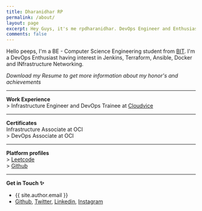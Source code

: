 ```yaml
---
title: Dharanidhar RP
permalink: /about/
layout: page
excerpt: Hey Guys, it's me rpdharanidhar. DevOps Engineer and Enthusiast. 
comments: false
---
```


Hello peeps, I'm a BE - Computer Science Engineering student from <a href="https://bitsathy.ac.in/">BIT</a>. I'm a DevOps Enthusiast having interest in Jenkins, Terraform, Ansible, Docker and INfrastructure Networking.


*Download my Resume to get more information about my honor's and achievements*
<hr>

**Work Experience**
<br>
\> Infrastructure Engineer and DevOps Trainee at [Cloudvice](https://cloudvice.com/)
<hr>

**Certificates**
<br>
Infrastructure Associate at OCI
<br>
\> DevOps Associate at OCI
<br>

<hr>

**Platform profiles**
<br>
\> [Leetcode](https://leetcode.com//rpdharanidhar)
<br>
\> [Github](https://github.com/rpdharanidhar)


<hr>

**Get in Touch ✨**

- {{ site.author.email }}
- [Github](https://github.com/rpdharanidhar), [Twitter](https://twitter.com/rpdharanidhar), [Linkedin](https://www.linkedin.com/in/rpdharanidhar/), [Instagram](https://www.instagram.com/rpdharanidhar/)
